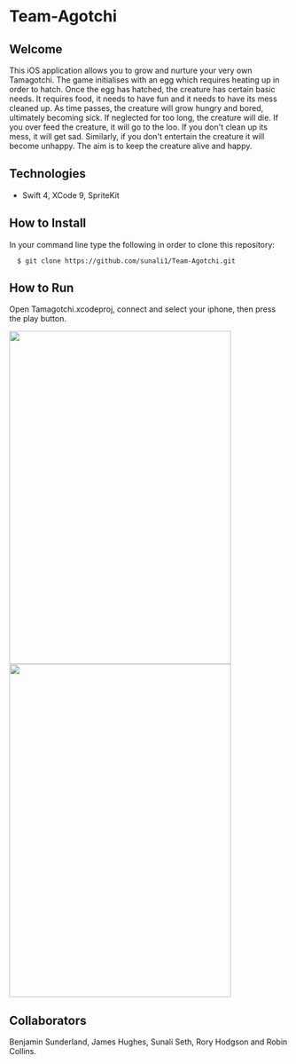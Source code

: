 # Team-Agotchi

Welcome
-----
This iOS application allows you to grow and nurture your very own Tamagotchi. The game initialises with an egg which requires heating up in order to hatch. Once the egg has hatched, the creature has certain basic needs. It requires food, it needs to have fun and it needs to have its mess cleaned up. As time passes, the creature will grow hungry and bored, ultimately becoming sick. If neglected for too long, the creature will die. If you over feed the creature, it will go to the loo. If you don't clean up its mess, it will get sad. Similarly, if you don't entertain the creature it will become unhappy. The aim is to keep the creature alive and happy.

Technologies
-----
- Swift 4, XCode 9, SpriteKit

How to Install
-----
In your command line type the following in order to clone this repository:
````
  $ git clone https://github.com/sunali1/Team-Agotchi.git
````

How to Run
-----
Open Tamagotchi.xcodeproj, connect and select your iphone, then press the play button.

<img align="center" width="400" height="600" src="./Tamagotchi/Assets/egg.png">
<img align="center" width="400" height="600" src="./Tamagotchi/Assets/cat.png">

Collaborators
----
Benjamin Sunderland, James Hughes, Sunali Seth, Rory Hodgson and Robin Collins.
